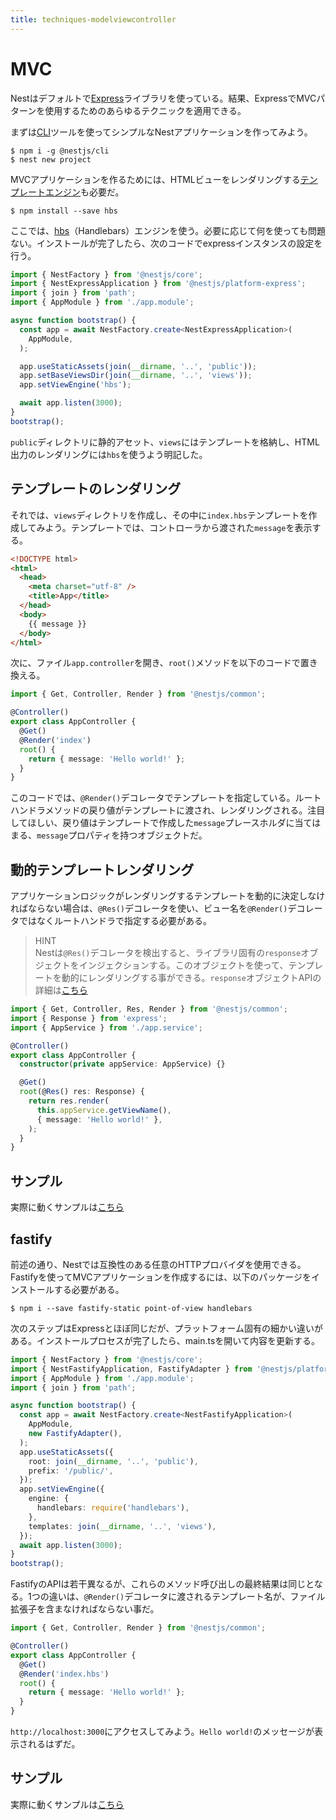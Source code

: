 ```yaml
---
title: techniques-modelviewcontroller
---
```


# MVC

Nestはデフォルトで[Express](https://github.com/expressjs/express)ライブラリを使っている。結果、ExpressでMVCパターンを使用するためのあらゆるテクニックを適用できる。

まずは[CLI](https://github.com/nestjs/nest-cli)ツールを使ってシンプルなNestアプリケーションを作ってみよう。

```
$ npm i -g @nestjs/cli
$ nest new project
```

MVCアプリケーションを作るためには、HTMLビューをレンダリングする[テンプレートエンジン](https://expressjs.com/en/guide/using-template-engines.html)も必要だ。

```
$ npm install --save hbs
```

ここでは、[hbs](https://github.com/pillarjs/hbs#readme)（Handlebars）エンジンを使う。必要に応じて何を使っても問題ない。インストールが完了したら、次のコードでexpressインスタンスの設定を行う。

```ts :main.ts
import { NestFactory } from '@nestjs/core';
import { NestExpressApplication } from '@nestjs/platform-express';
import { join } from 'path';
import { AppModule } from './app.module';

async function bootstrap() {
  const app = await NestFactory.create<NestExpressApplication>(
    AppModule,
  );

  app.useStaticAssets(join(__dirname, '..', 'public'));
  app.setBaseViewsDir(join(__dirname, '..', 'views'));
  app.setViewEngine('hbs');

  await app.listen(3000);
}
bootstrap();
```

`public`ディレクトリに静的アセット、`views`にはテンプレートを格納し、HTML出力のレンダリングには`hbs`を使うよう明記した。

## テンプレートのレンダリング

それでは、`views`ディレクトリを作成し、その中に`index.hbs`テンプレートを作成してみよう。テンプレートでは、コントローラから渡された`message`を表示する。

```html
<!DOCTYPE html>
<html>
  <head>
    <meta charset="utf-8" />
    <title>App</title>
  </head>
  <body>
    {{ message }}
  </body>
</html>
```

次に、ファイル`app.controller`を開き、`root()`メソッドを以下のコードで置き換える。

```ts :app.controller.ts
import { Get, Controller, Render } from '@nestjs/common';

@Controller()
export class AppController {
  @Get()
  @Render('index')
  root() {
    return { message: 'Hello world!' };
  }
}
```

このコードでは、`@Render()`デコレータでテンプレートを指定している。ルートハンドラメソッドの戻り値がテンプレートに渡され、レンダリングされる。注目してほしい、戻り値はテンプレートで作成した`message`プレースホルダに当てはまる、`message`プロパティを持つオブジェクトだ。

## 動的テンプレートレンダリング

アプリケーションロジックがレンダリングするテンプレートを動的に決定しなければならない場合は、`@Res()`デコレータを使い、ビュー名を`@Render()`デコレータではなくルートハンドラで指定する必要がある。

>HINT  
>Nestは`@Res()`デコレータを検出すると、ライブラリ固有の`response`オブジェクトをインジェクションする。このオブジェクトを使って、テンプレートを動的にレンダリングする事ができる。`response`オブジェクトAPIの詳細は[こちら](https://expressjs.com/en/api.html)

```ts :app.controller.ts 
import { Get, Controller, Res, Render } from '@nestjs/common';
import { Response } from 'express';
import { AppService } from './app.service';

@Controller()
export class AppController {
  constructor(private appService: AppService) {}

  @Get()
  root(@Res() res: Response) {
    return res.render(
      this.appService.getViewName(),
      { message: 'Hello world!' },
    );
  }
}
```

## サンプル

実際に動くサンプルは[こちら](https://github.com/nestjs/nest/tree/master/sample/15-mvc)

## fastify

前述の通り、Nestでは互換性のある任意のHTTPプロバイダを使用できる。Fastifyを使ってMVCアプリケーションを作成するには、以下のパッケージをインストールする必要がある。

```
$ npm i --save fastify-static point-of-view handlebars
```

次のステップはExpressとほぼ同じだが、プラットフォーム固有の細かい違いがある。インストールプロセスが完了したら、main.tsを開いて内容を更新する。

```ts :main.ts
import { NestFactory } from '@nestjs/core';
import { NestFastifyApplication, FastifyAdapter } from '@nestjs/platform-fastify';
import { AppModule } from './app.module';
import { join } from 'path';

async function bootstrap() {
  const app = await NestFactory.create<NestFastifyApplication>(
    AppModule,
    new FastifyAdapter(),
  );
  app.useStaticAssets({
    root: join(__dirname, '..', 'public'),
    prefix: '/public/',
  });
  app.setViewEngine({
    engine: {
      handlebars: require('handlebars'),
    },
    templates: join(__dirname, '..', 'views'),
  });
  await app.listen(3000);
}
bootstrap();
```

FastifyのAPIは若干異なるが、これらのメソッド呼び出しの最終結果は同じとなる。1つの違いは、`@Render()`デコレータに渡されるテンプレート名が、ファイル拡張子を含まなければならない事だ。

```ts :app.controller.ts
import { Get, Controller, Render } from '@nestjs/common';

@Controller()
export class AppController {
  @Get()
  @Render('index.hbs')
  root() {
    return { message: 'Hello world!' };
  }
}
```

`http://localhost:3000`にアクセスしてみよう。`Hello world!`のメッセージが表示されるはずだ。

## サンプル

実際に動くサンプルは[こちら](https://github.com/nestjs/nest/tree/master/sample/17-mvc-fastify)
